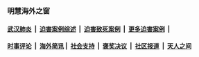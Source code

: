 
### 明慧海外之窗

####  [武汉肺炎](indexes/365.md?t=06011000) &nbsp;|&nbsp;  [迫害案例综述](indexes/328.md?t=06011000) &nbsp;|&nbsp; [迫害致死案例](indexes/277.md?t=06011000)  &nbsp;|&nbsp; [更多迫害案例](indexes/81.md?t=06011000)  &nbsp;|&nbsp; 
####  [时事评论](indexes/19.md?t=06011000) &nbsp;|&nbsp; [海外简讯](indexes/245.md?t=06011000)&nbsp;|&nbsp;  [社会支持](indexes/140.md?t=06011000) &nbsp;|&nbsp; [褒奖决议](indexes/282.md?t=06011000) &nbsp;|&nbsp; [社区报道](indexes/91.md?t=06011000)  &nbsp;|&nbsp; [天人之间](indexes/78.md?t=06011000) 

